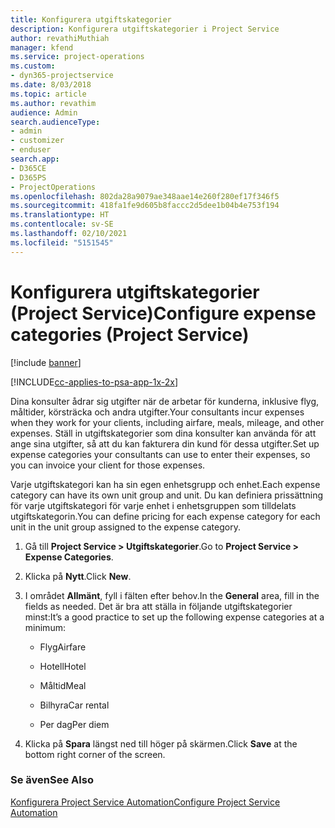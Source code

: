 ```yaml
---
title: Konfigurera utgiftskategorier
description: Konfigurera utgiftskategorier i Project Service
author: revathiMuthiah
manager: kfend
ms.service: project-operations
ms.custom:
- dyn365-projectservice
ms.date: 8/03/2018
ms.topic: article
ms.author: revathim
audience: Admin
search.audienceType:
- admin
- customizer
- enduser
search.app:
- D365CE
- D365PS
- ProjectOperations
ms.openlocfilehash: 802da28a9079ae348aae14e260f280ef17f346f5
ms.sourcegitcommit: 418fa1fe9d605b8faccc2d5dee1b04b4e753f194
ms.translationtype: HT
ms.contentlocale: sv-SE
ms.lasthandoff: 02/10/2021
ms.locfileid: "5151545"
---
```

# <a name="configure-expense-categories-project-service"></a><span data-ttu-id="f438a-103">Konfigurera utgiftskategorier (Project Service)</span><span class="sxs-lookup"><span data-stu-id="f438a-103">Configure expense categories (Project Service)</span></span>

[!include [banner](../includes/psa-now-project-operations.md)]

[!INCLUDE[cc-applies-to-psa-app-1x-2x](../includes/cc-applies-to-psa-app-1x-2x.md)]

<span data-ttu-id="f438a-104">Dina konsulter ådrar sig utgifter när de arbetar för kunderna, inklusive flyg, måltider, körsträcka och andra utgifter.</span><span class="sxs-lookup"><span data-stu-id="f438a-104">Your consultants incur expenses when they work for your clients, including airfare, meals, mileage, and other expenses.</span></span> <span data-ttu-id="f438a-105">Ställ in utgiftskategorier som dina konsulter kan använda för att ange sina utgifter, så att du kan fakturera din kund för dessa utgifter.</span><span class="sxs-lookup"><span data-stu-id="f438a-105">Set up expense categories your consultants can use to enter their expenses, so you can invoice your client for those expenses.</span></span>  
  
<span data-ttu-id="f438a-106">Varje utgiftskategori kan ha sin egen enhetsgrupp och enhet.</span><span class="sxs-lookup"><span data-stu-id="f438a-106">Each expense category can have its own unit group and unit.</span></span> <span data-ttu-id="f438a-107">Du kan definiera prissättning för varje utgiftskategori för varje enhet i enhetsgruppen som tilldelats utgiftskategorin.</span><span class="sxs-lookup"><span data-stu-id="f438a-107">You can define pricing for each expense category for each unit in the unit group assigned to the expense category.</span></span>  
  
1.  <span data-ttu-id="f438a-108">Gå till **Project Service > Utgiftskategorier**.</span><span class="sxs-lookup"><span data-stu-id="f438a-108">Go to **Project Service > Expense Categories**.</span></span>  
  
2.  <span data-ttu-id="f438a-109">Klicka på **Nytt**.</span><span class="sxs-lookup"><span data-stu-id="f438a-109">Click **New**.</span></span>  
  
3.  <span data-ttu-id="f438a-110">I området **Allmänt**, fyll i fälten efter behov.</span><span class="sxs-lookup"><span data-stu-id="f438a-110">In the **General** area, fill in the fields as needed.</span></span> <span data-ttu-id="f438a-111">Det är bra att ställa in följande utgiftskategorier minst:</span><span class="sxs-lookup"><span data-stu-id="f438a-111">It’s a good practice to set up the following expense categories at a minimum:</span></span>  
  
    -   <span data-ttu-id="f438a-112">Flyg</span><span class="sxs-lookup"><span data-stu-id="f438a-112">Airfare</span></span>  
  
    -   <span data-ttu-id="f438a-113">Hotell</span><span class="sxs-lookup"><span data-stu-id="f438a-113">Hotel</span></span>  
  
    -   <span data-ttu-id="f438a-114">Måltid</span><span class="sxs-lookup"><span data-stu-id="f438a-114">Meal</span></span>  
  
    -   <span data-ttu-id="f438a-115">Bilhyra</span><span class="sxs-lookup"><span data-stu-id="f438a-115">Car rental</span></span>  
  
    -   <span data-ttu-id="f438a-116">Per dag</span><span class="sxs-lookup"><span data-stu-id="f438a-116">Per diem</span></span>  
  
4.  <span data-ttu-id="f438a-117">Klicka på **Spara** längst ned till höger på skärmen.</span><span class="sxs-lookup"><span data-stu-id="f438a-117">Click **Save** at the bottom right corner of the screen.</span></span>  
  
### <a name="see-also"></a><span data-ttu-id="f438a-118">Se även</span><span class="sxs-lookup"><span data-stu-id="f438a-118">See Also</span></span>  
 [<span data-ttu-id="f438a-119">Konfigurera Project Service Automation</span><span class="sxs-lookup"><span data-stu-id="f438a-119">Configure Project Service Automation</span></span>](../psa/configure.md)
